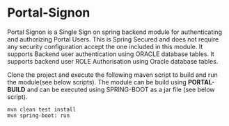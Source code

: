 # Portal-Signon

Portal Signon is a Single Sign on spring backend module for authenticating and authorizing Portal Users. This is Spring Secured and does not require any security configuration accept the one included in this module. It supports Backend user authentication using ORACLE database tables. It supports backend user ROLE Authorisation using Oracle database tables. 

Clone the project and execute the following maven script to build and run the module(see below scripts). The module can be build using **PORTAL-BUILD** and can be executed using SPRING-BOOT as a jar file (see below script).

```
mvn clean test install
mvn spring-boot: run 
```

